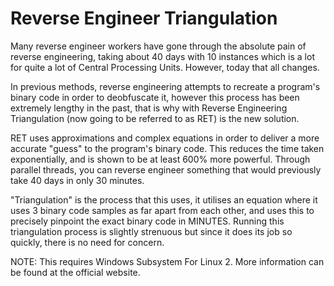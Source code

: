 # Reverse Engineer Triangulation

Many reverse engineer workers have gone through the absolute pain of reverse engineering, taking about 40 days with 10 instances which is a lot for quite a lot of Central Processing Units. However, today that all changes.

In previous methods, reverse engineering attempts to recreate a program's binary code in order to deobfuscate it, however this process has been extremely lengthy in the past, that is why with Reverse Engineering Triangulation (now going to be referred to as RET) is the new solution.

RET uses approximations and complex equations in order to deliver a more accurate "guess" to the program's binary code. This reduces the time taken exponentially, and is shown to be at least 600% more powerful. Through parallel threads, you can reverse engineer something that would previously take 40 days in only 30 minutes. 

"Triangulation" is the process that this uses, it utilises an equation where it uses 3 binary code samples as far apart from each other, and uses this to precisely pinpoint the exact binary code in MINUTES. Running this triangulation process is slightly strenuous but since it does its job so quickly, there is no need for concern.

NOTE: This requires Windows Subsystem For Linux 2. More information can be found at the official website.
